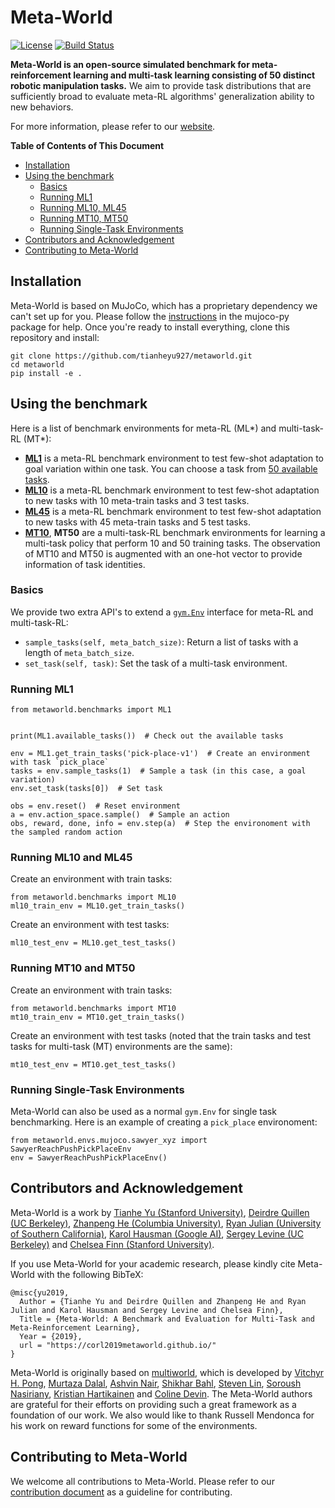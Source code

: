 # Meta-World
[![License](https://img.shields.io/badge/license-MIT-blue.svg)](https://github.com/tianheyu927/metaworld/blob/master/LICENSE)
[![Build Status](https://travis-ci.com/ryanjulian/metaworld.svg?token=5Ha2ycwuRnc34dpruRpP&branch=master)](https://travis-ci.com/ryanjulian/metaworld)

__Meta-World is an open-source simulated benchmark for meta-reinforcement learning and multi-task learning consisting of 50 distinct robotic manipulation tasks.__ We aim to provide task distributions that are sufficiently broad to evaluate meta-RL algorithms' generalization ability to new behaviors.

For more information, please refer to our [website](https://meta-world.github.io).

__Table of Contents of This Document__
* [Installation](#installation)
* [Using the benchmark](#using-the-benchmark)
  * [Basics](#basics)
  * [Running ML1](#running-ml1)
  * [Running ML10, ML45](#running-ml10-and-ml45)
  * [Running MT10, MT50](#running-mt10-and-mt50)
  * [Running Single-Task Environments](#running-single-task-environments)
* [Contributors and Acknowledgement](#contributors-and-acknowledgement)
* [Contributing to Meta-World](#contributing-to-meta-world)

## Installation
Meta-World is based on MuJoCo, which has a proprietary dependency we can't set up for you. Please follow the [instructions](https://github.com/openai/mujoco-py#install-mujoco) in the mujoco-py package for help. Once you're ready to install everything, clone this repository and install:

```
git clone https://github.com/tianheyu927/metaworld.git
cd metaworld
pip install -e .
```

## Using the benchmark
Here is a list of benchmark environments for meta-RL (ML*) and multi-task-RL (MT*):
* [__ML1__](https://meta-world.github.io/figures/ml1.gif) is a meta-RL benchmark environment to test few-shot adaptation to goal variation within one task. You can choose a task from [50 available tasks](https://meta-world.github.io/figures/ml45-1080p.gif).
* [__ML10__](https://meta-world.github.io/figures/ml10.gif) is a meta-RL benchmark environment to test few-shot adaptation to new tasks with 10 meta-train tasks and 3 test tasks.
* [__ML45__](https://meta-world.github.io/figures/ml45-1080p.gif) is a meta-RL benchmark environment to test few-shot adaptation to new tasks with 45 meta-train tasks and 5 test tasks.
* [__MT10__](https://meta-world.github.io/figures/mt10.gif), __MT50__ are a multi-task-RL benchmark environments for learning a multi-task policy that perform 10 and 50 training tasks. The observation of MT10 and MT50 is augmented with an one-hot vector to provide information of task identities.


### Basics
We provide two extra API's to extend a [`gym.Env`](https://github.com/openai/gym/blob/c33cfd8b2cc8cac6c346bc2182cd568ef33b8821/gym/core.py#L8) interface for meta-RL and multi-task-RL:
* `sample_tasks(self, meta_batch_size)`: Return a list of tasks with a length of `meta_batch_size`.
* `set_task(self, task)`: Set the task of a multi-task environment.


### Running ML1
```
from metaworld.benchmarks import ML1


print(ML1.available_tasks())  # Check out the available tasks

env = ML1.get_train_tasks('pick-place-v1')  # Create an environment with task `pick_place`
tasks = env.sample_tasks(1)  # Sample a task (in this case, a goal variation)
env.set_task(tasks[0])  # Set task

obs = env.reset()  # Reset environment
a = env.action_space.sample()  # Sample an action
obs, reward, done, info = env.step(a)  # Step the environoment with the sampled random action
```
### Running ML10 and ML45
Create an environment with train tasks:
```
from metaworld.benchmarks import ML10
ml10_train_env = ML10.get_train_tasks()
```
Create an environment with test tasks:
```
ml10_test_env = ML10.get_test_tasks()
```


### Running MT10 and MT50
Create an environment with train tasks:
```
from metaworld.benchmarks import MT10
mt10_train_env = MT10.get_train_tasks()
```

Create an environment with test tasks (noted that the train tasks and test tasks for multi-task (MT) environments are the same):
```
mt10_test_env = MT10.get_test_tasks()
```


### Running Single-Task Environments
Meta-World can also be used as a normal `gym.Env` for single task benchmarking. Here is an example of creating a `pick_place` environoment:
```
from metaworld.envs.mujoco.sawyer_xyz import SawyerReachPushPickPlaceEnv
env = SawyerReachPushPickPlaceEnv()
```

## Contributors and Acknowledgement
Meta-World is a work by [Tianhe Yu (Stanford University)](https://cs.stanford.edu/~tianheyu/), [Deirdre Quillen (UC Berkeley)](https://scholar.google.com/citations?user=eDQsOFMAAAAJ&hl=en), [Zhanpeng He (Columbia University)](https://zhanpenghe.github.io), [Ryan Julian (University of Southern California)](https://robotics.usc.edu/resl/people/89/), [Karol Hausman (Google AI)](https://karolhausman.github.io), [Sergey Levine (UC Berkeley)](https://people.eecs.berkeley.edu/~svlevine/) and [Chelsea Finn (Stanford University)](https://ai.stanford.edu/~cbfinn/).

If you use Meta-World for your academic research, please kindly cite Meta-World with the following BibTeX:

```
@misc{yu2019,
  Author = {Tianhe Yu and Deirdre Quillen and Zhanpeng He and Ryan Julian and Karol Hausman and Sergey Levine and Chelsea Finn},
  Title = {Meta-World: A Benchmark and Evaluation for Multi-Task and Meta-Reinforcement Learning},
  Year = {2019},
  url = "https://corl2019metaworld.github.io/"
}
```
Meta-World is originally based on [multiworld](https://github.com/vitchyr/multiworld), which is developed by [Vitchyr H. Pong](https://people.eecs.berkeley.edu/~vitchyr/), [Murtaza Dalal](https://github.com/mdalal2020), [Ashvin Nair](http://ashvin.me/), [Shikhar Bahl](https://shikharbahl.github.io), [Steven Lin](https://github.com/stevenlin1111), [Soroush Nasiriany](http://snasiriany.me/), [Kristian Hartikainen](https://hartikainen.github.io/) and [Coline Devin](https://github.com/cdevin). The Meta-World authors are grateful for their efforts on providing such a great framework as a foundation of our work. We also would like to thank Russell Mendonca for his work on reward functions for some of the environments.

## Contributing to Meta-World
We welcome all contributions to Meta-World. Please refer to our [contribution document]() as a guideline for contributing.
